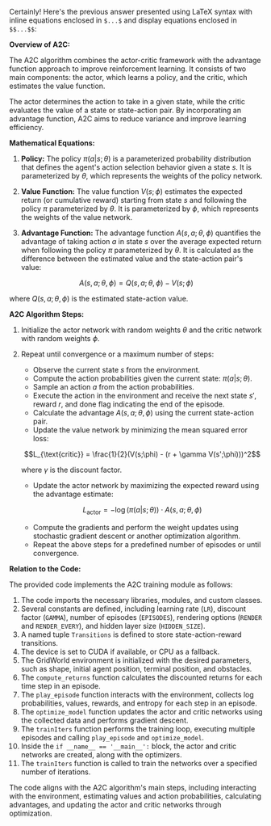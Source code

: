 Certainly! Here's the previous answer presented using LaTeX syntax with inline equations enclosed in `$...$` and display equations enclosed in `$$...$$`:

**Overview of A2C:**

The A2C algorithm combines the actor-critic framework with the advantage function approach to improve reinforcement learning. It consists of two main components: the actor, which learns a policy, and the critic, which estimates the value function.

The actor determines the action to take in a given state, while the critic evaluates the value of a state or state-action pair. By incorporating an advantage function, A2C aims to reduce variance and improve learning efficiency.

**Mathematical Equations:**

1. **Policy:** The policy $\pi(a|s;\theta)$ is a parameterized probability distribution that defines the agent's action selection behavior given a state $s$. It is parameterized by $\theta$, which represents the weights of the policy network.

2. **Value Function:** The value function $V(s;\phi)$ estimates the expected return (or cumulative reward) starting from state $s$ and following the policy $\pi$ parameterized by $\theta$. It is parameterized by $\phi$, which represents the weights of the value network.

3. **Advantage Function:** The advantage function $A(s,a;\theta,\phi)$ quantifies the advantage of taking action $a$ in state $s$ over the average expected return when following the policy $\pi$ parameterized by $\theta$. It is calculated as the difference between the estimated value and the state-action pair's value:

$$A(s,a;\theta,\phi) = Q(s,a;\theta,\phi) - V(s;\phi)$$

where $Q(s,a;\theta,\phi)$ is the estimated state-action value.

**A2C Algorithm Steps:**

1. Initialize the actor network with random weights $\theta$ and the critic network with random weights $\phi$.
2. Repeat until convergence or a maximum number of steps:
   - Observe the current state $s$ from the environment.
   - Compute the action probabilities given the current state: $\pi(a|s;\theta)$.
   - Sample an action $a$ from the action probabilities.
   - Execute the action in the environment and receive the next state $s'$, reward $r$, and done flag indicating the end of the episode.
   - Calculate the advantage $A(s,a;\theta,\phi)$ using the current state-action pair.
   - Update the value network by minimizing the mean squared error loss:

   $$L_{\text{critic}} = \frac{1}{2}(V(s;\phi) - (r + \gamma V(s';\phi)))^2$$

   where $\gamma$ is the discount factor.

   - Update the actor network by maximizing the expected reward using the advantage estimate:

   $$L_{\text{actor}} = -\log(\pi(a|s;\theta)) \cdot A(s,a;\theta,\phi)$$

   - Compute the gradients and perform the weight updates using stochastic gradient descent or another optimization algorithm.
   - Repeat the above steps for a predefined number of episodes or until convergence.

**Relation to the Code:**

The provided code implements the A2C training module as follows:

1. The code imports the necessary libraries, modules, and custom classes.
2. Several constants are defined, including learning rate (`LR`), discount factor (`GAMMA`), number of episodes (`EPISODES`), rendering options (`RENDER` and `RENDER_EVERY`), and hidden layer size (`HIDDEN_SIZE`).
3. A named tuple `Transitions` is defined to store state-action-reward transitions.
4. The device is set to CUDA if available, or CPU as a fallback.
5. The GridWorld environment is initialized with the desired parameters, such as shape, initial agent position, terminal position, and obstacles.
6. The `compute_returns` function calculates the discounted returns for each time step in an episode.
7. The `play_episode` function interacts with the environment, collects log probabilities, values, rewards, and entropy for each step in an episode.
8. The `optimize_model` function updates the actor and critic networks using the collected data and performs gradient descent.
9. The `trainIters` function performs the training loop, executing multiple episodes and calling `play_episode` and `optimize_model`.
10. Inside the `if __name__ == '__main__':` block, the actor and critic networks are created, along with the optimizers.
11. The `trainIters` function is called to train the networks over a specified number of iterations.

The code aligns with the A2C algorithm's main steps, including interacting with the environment, estimating values and action probabilities, calculating advantages, and updating the actor and critic networks through optimization.